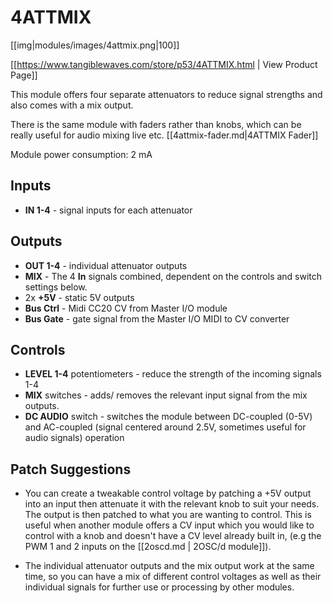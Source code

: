 # 4ATTMIX

[[img|modules/images/4attmix.png|100]]

[[https://www.tangiblewaves.com/store/p53/4ATTMIX.html | View Product Page]]

This module offers four separate attenuators to reduce signal strengths and also comes with a mix output.

There is the same module with faders rather than knobs, which can be really useful for audio mixing live etc.
[[4attmix-fader.md|4ATTMIX Fader]]

Module power consumption: 2 mA

## Inputs

* **IN 1-4** - signal inputs for each attenuator


## Outputs

* **OUT 1-4** - individual attenuator outputs
* **MIX** - The 4 **In** signals combined, dependent on the controls and switch settings below.
* 2x **+5V** - static 5V outputs
* **Bus Ctrl** - Midi CC20 CV from Master I/O module
* **Bus Gate** - gate signal from the Master I/O MIDI to CV converter 

## Controls

*  **LEVEL 1-4** potentiometers - reduce the strength of the incoming signals 1-4
*  **MIX** switches - adds/ removes the relevant input signal from the mix outputs.
*  **DC AUDIO** switch - switches the module between DC-coupled (0-5V) and AC-coupled (signal centered around 2.5V, sometimes useful for audio signals) operation


## Patch Suggestions

- You can create a tweakable control voltage by patching a +5V output into an input then attenuate it with the relevant knob to suit your needs. The output is then patched to what you are wanting to control. This is useful when another module offers a CV input which you would like to control with a knob and doesn't have a CV level already built in, (e.g the PWM 1 and 2 inputs on the [[2oscd.md | 2OSC/d module]]).

- The individual attenuator outputs and the mix output work at the same time, so you can have a mix of different control voltages as well as their individual signals for further use or processing by other modules.
